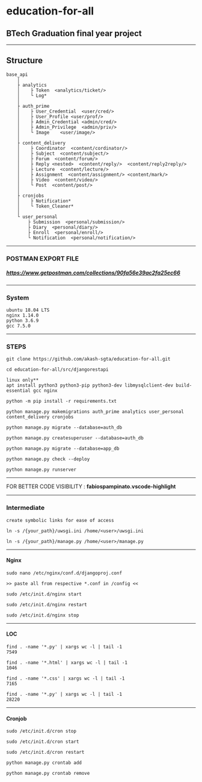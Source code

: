 # education-for-all

## BTech Graduation final year project

***

## Structure

```
base_api
    │
    ├ analytics
    │    ├ Token  <analytics/ticket/>
    │    └ Log*
    │
    ├ auth_prime
    │    ├ User_Credential  <user/cred/>
    │    ├ User_Profile <user/prof/>
    │    ├ Admin_Credential <admin/cred/>  
    │    ├ Admin_Privilege  <admin/priv/>
    │    └ Image    <user/image/>
    │
    ├ content_delivery
    │    ├ Coordinator  <content/cordinator/>
    │    ├ Subject  <content/subject/>
    │    ├ Forum  <content/forum/>
    │    ├ Reply <nested>  <content/reply/>  <content/reply2reply/>
    │    ├ Lecture  <content/lecture/>
    │    ├ Assignment  <content/assignment/> <content/mark/>
    │    ├ Video  <content/video/>
    │    └ Post  <content/post/>
    │
    ├ cronjobs
    │    ├ Notification*
    │    └ Token_Cleaner*
    │
    └ user_personal
        ├ Submission  <personal/submission/>
        ├ Diary  <personal/diary/>
        ├ Enroll  <personal/enroll/>
        └ Notification  <personal/notification/>
```

***

### POSTMAN EXPORT FILE

##### <https://www.getpostman.com/collections/90fa56e39ac2fa25ec66>

***

### System

```
ubuntu 18.04 LTS
nginx 1.14.0
python 3.6.9
gcc 7.5.0
```

***

### STEPS

```
git clone https://github.com/akash-sgta/education-for-all.git

cd education-for-all/src/djangorestapi

linux only**
apt install python3 python3-pip python3-dev libmysqlclient-dev build-essential gcc nginx

python -m pip install -r requirements.txt

python manage.py makemigrations auth_prime analytics user_personal content_delivery cronjobs

python manage.py migrate --database=auth_db

python manage.py createsuperuser --database=auth_db

python manage.py migrate --database=app_db

python manage.py check --deploy

python manage.py runserver
```

***

FOR BETTER CODE VISIBILITY : __fabiospampinato.vscode-highlight__

***

### Intermediate

```
create symbolic links for ease of access

ln -s /{your_path}/uwsgi.ini /home/<user>/uwsgi.ini

ln -s /{your_path}/manage.py /home/<user>/manage.py
```

***

#### Nginx

```
sudo nano /etc/nginx/conf.d/djangoproj.conf

>> paste all from respective *.conf in /config <<

sudo /etc/init.d/nginx start

sudo /etc/init.d/nginx restart

sudo /etc/init.d/nginx stop
```

***

#### LOC 

```
find . -name '*.py' | xargs wc -l | tail -1
7549

find . -name '*.html' | xargs wc -l | tail -1
1046

find . -name '*.css' | xargs wc -l | tail -1
7165

find . -name '*.py' | xargs wc -l | tail -1
28220
```

***

#### Cronjob

```
sudo /etc/init.d/cron stop

sudo /etc/init.d/cron start

sudo /etc/init.d/cron restart

python manage.py crontab add

python manage.py crontab remove
```